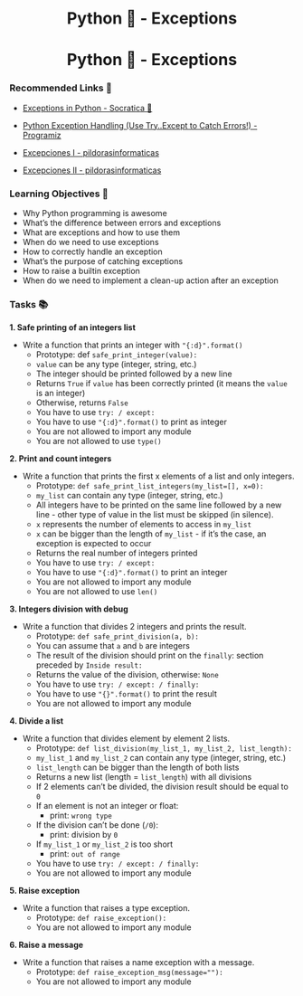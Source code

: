 <h1 align="center"> Python 🐍 - Exceptions</h1>
<h1 align="center">Python 🐍 -  Exceptions</h1>

### Recommended Links 🔗
- [Exceptions in Python - Socratica 🦉](https://www.youtube.com/watch?v=nlCKrKGHSSk)

- [Python Exception Handling (Use Try..Except to Catch Errors!) - Programiz](https://www.youtube.com/watch?v=brICUKrzVR0)

- [Excepciones I - pildorasinformaticas](https://www.youtube.com/watch?v=2MaAs7XU2T0)

- [Excepciones II - pildorasinformaticas](https://www.youtube.com/watch?v=HH3c6ZBvSx8)

### Learning Objectives 🎯
- Why Python programming is awesome
- What’s the difference between errors and exceptions
- What are exceptions and how to use them
- When do we need to use exceptions
- How to correctly handle an exception
- What’s the purpose of catching exceptions
- How to raise a builtin exception
- When do we need to implement a clean-up action after an exception

### Tasks 📚

__1. Safe printing of an integers list__

- Write a function that prints an integer with ``"{:d}".format()``
	- Prototype: def ``safe_print_integer(value):``
	- ``value`` can be any type (integer, string, etc.)
	- The integer should be printed followed by a new line
	- Returns ``True`` if ``value`` has been correctly printed (it means the ``value`` is an integer)
	- Otherwise, returns ``False``
	- You have to use ``try: / except:``
	- You have to use ``"{:d}".format()`` to print as integer
	- You are not allowed to import any module
	- You are not allowed to use ``type()``

__2. Print and count integers__
- Write a function that prints the first x elements of a list and only integers.
	- Prototype: ``def safe_print_list_integers(my_list=[], x=0):``
	- ``my_list`` can contain any type (integer, string, etc.)
	- All integers have to be printed on the same line followed by a new line - other type of value in the list must be skipped (in silence).
	- ``x`` represents the number of elements to access in ``my_list``
	- ``x`` can be bigger than the length of ``my_list`` - if it’s the case, an exception is expected to occur
	- Returns the real number of integers printed
	- You have to use ``try: / except:``
	- You have to use ``"{:d}".format()`` to print an integer
	- You are not allowed to import any module
	- You are not allowed to use ``len()``

__3. Integers division with debug__
- Write a function that divides 2 integers and prints the result.
	- Prototype: ``def safe_print_division(a, b):``
	- You can assume that ``a`` and ``b`` are integers
	- The result of the division should print on the ``finally``: section preceded by ``Inside result:``
	- Returns the value of the division, otherwise: ``None``
	- You have to use ``try: / except: / finally:``
	- You have to use ``"{}".format()`` to print the result
	- You are not allowed to import any module

__4. Divide a list__
- Write a function that divides element by element 2 lists.
	- Prototype: ``def list_division(my_list_1, my_list_2, list_length):``
	- ``my_list_1`` and ``my_list_2`` can contain any type (integer, string, etc.)
	- ``list_length`` can be bigger than the length of both lists
	- Returns a new list (length = ``list_length``) with all divisions
	- If 2 elements can’t be divided, the division result should be equal to ``0``
	- If an element is not an integer or float:
		- print: ``wrong type``
	- If the division can’t be done (``/0``):
		- print: division by ``0``
	- If ``my_list_1`` or ``my_list_2`` is too short
		- print: ``out of range``
	- You have to use ``try: / except: / finally:``
	- You are not allowed to import any module

__5. Raise exception__
- Write a function that raises a type exception.
	- Prototype: ``def raise_exception():``
	- You are not allowed to import any module

__6. Raise a message__
- Write a function that raises a name exception with a message.
	- Prototype: ``def raise_exception_msg(message=""):``
	- You are not allowed to import any module


